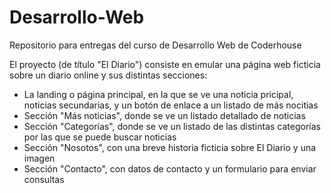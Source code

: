 # Desarrollo-Web
Repositorio para entregas del curso de Desarrollo Web de Coderhouse

El proyecto (de título "El Diario") consiste en emular una página web ficticia sobre un diario online y sus distintas secciones:

- La landing o página principal, en la que se ve una noticia pricipal, noticias secundarias, y un botón de enlace a un listado de más nocitias
- Sección "Más noticias", donde se ve un listado detallado de noticias
- Sección "Categorías", donde se ve un listado de las distintas categorías por las que se puede buscar noticias
- Sección "Nosotos", con una breve historia ficticia sobre El Diario y una imagen
- Sección "Contacto", con datos de contacto y un formulario para enviar consultas

